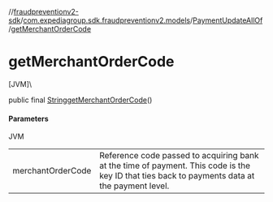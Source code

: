 //[fraudpreventionv2-sdk](../../../index.md)/[com.expediagroup.sdk.fraudpreventionv2.models](../index.md)/[PaymentUpdateAllOf](index.md)/[getMerchantOrderCode](get-merchant-order-code.md)

# getMerchantOrderCode

[JVM]\

public final [String](https://docs.oracle.com/javase/8/docs/api/java/lang/String.html)[getMerchantOrderCode](get-merchant-order-code.md)()

#### Parameters

JVM

| | |
|---|---|
| merchantOrderCode | Reference code passed to acquiring bank at the time of payment. This code is the key ID that ties back to payments data at the payment level. |
